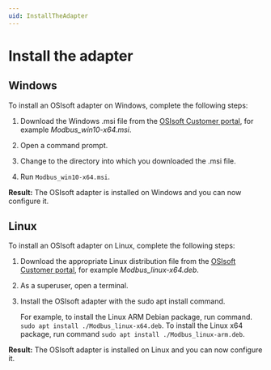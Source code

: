 ```yaml
---
uid: InstallTheAdapter
---
```


# Install the adapter

## Windows

To install an OSIsoft adapter on Windows, complete the following steps:

1. Download the Windows .msi file from the [OSIsoft Customer portal](https://customers.osisoft.com/s/products), for example _Modbus_win10-x64.msi_.

2. Open a command prompt.

3. Change to the directory into which you downloaded the .msi file.

4. Run `Modbus_win10-x64.msi`.

**Result:** The OSIsoft adapter is installed on Windows and you can now configure it.

## Linux

To install an OSIsoft adapter on Linux, complete the following steps:

1. Download the appropriate Linux distribution file from the [OSIsoft Customer portal](https://customers.osisoft.com/s/products), for example _Modbus_linux-x64.deb_.
2. As a superuser, open a terminal.
3. Install the OSIsoft adapter with the sudo apt install command. 

    For example, to install the Linux ARM Debian package, run command. `sudo apt install ./Modbus_linux-x64.deb`. To install the Linux    x64 package, run command `sudo apt install ./Modbus_linux-arm.deb`.

**Result:** The OSIsoft adapter is installed on Linux and you can now configure it.
